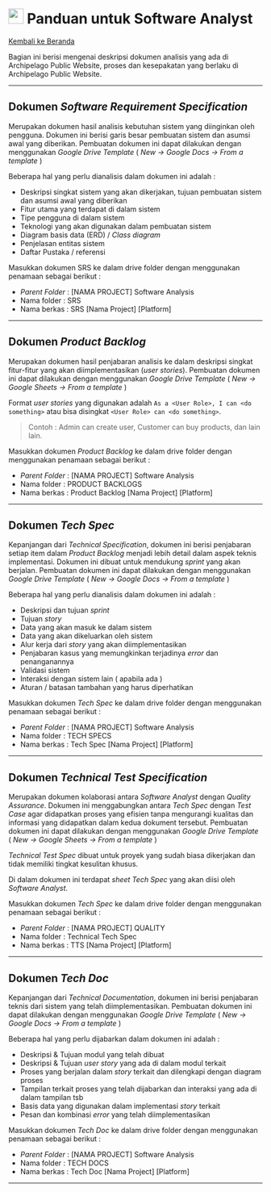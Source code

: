 # <img src="https://media.giphy.com/media/fYSnHlufseco8Fh93Z/giphy.gif" width="30"> Panduan untuk Software Analyst

[Kembali ke Beranda](README.md)

Bagian ini berisi mengenai deskripsi dokumen analisis yang ada di Archipelago Public Website, proses dan kesepakatan yang berlaku di Archipelago Public Website.

---

## Dokumen *Software Requirement Specification*

Merupakan dokumen hasil analisis kebutuhan sistem yang diinginkan oleh pengguna. Dokumen ini berisi garis besar pembuatan sistem dan asumsi awal yang diberikan. Pembuatan dokumen ini dapat dilakukan dengan menggunakan *Google Drive Template* ( *New -> Google Docs -> From a template* )

Beberapa hal yang perlu dianalisis dalam dokumen ini adalah :

- Deskripsi singkat sistem yang akan dikerjakan, tujuan pembuatan sistem dan asumsi awal yang diberikan
- Fitur utama yang terdapat di dalam sistem
- Tipe pengguna di dalam sistem
- Teknologi yang akan digunakan dalam pembuatan sistem
- Diagram basis data (ERD) / *Class diagram*
- Penjelasan entitas sistem
- Daftar Pustaka / referensi

Masukkan dokumen SRS ke dalam drive folder dengan menggunakan penamaan sebagai berikut :

- *Parent Folder* : [NAMA PROJECT] Software Analysis
- Nama folder : SRS
- Nama berkas : SRS [Nama Project] [Platform]

---

## Dokumen *Product Backlog*

Merupakan dokumen hasil penjabaran analisis ke dalam deskripsi singkat fitur-fitur yang akan diimplementasikan (*user stories*). Pembuatan dokumen ini dapat dilakukan dengan menggunakan *Google Drive Template* ( *New -> Google Sheets -> From a template* )

Format *user stories* yang digunakan adalah
`As a <User Role>, I can <do something>` atau bisa disingkat `<User Role> can <do something>`.
> Contoh : Admin can create user, Customer can buy products, dan lain lain.

Masukkan dokumen *Product Backlog* ke dalam drive folder dengan menggunakan penamaan sebagai berikut :

- *Parent Folder* : [NAMA PROJECT] Software Analysis
- Nama folder : PRODUCT BACKLOGS
- Nama berkas : Product Backlog [Nama Project] [Platform]

---

## Dokumen *Tech Spec*

Kepanjangan dari *Technical Specification*, dokumen ini berisi penjabaran setiap item dalam *Product Backlog* menjadi lebih detail dalam aspek teknis implementasi. Dokumen ini dibuat untuk mendukung *sprint* yang akan berjalan. Pembuatan dokumen ini dapat dilakukan dengan menggunakan *Google Drive Template* ( *New -> Google Docs -> From a template* )

Beberapa hal yang perlu dianalisis dalam dokumen ini adalah :

- Deskripsi dan tujuan *sprint*
- Tujuan *story*
- Data yang akan masuk ke dalam sistem
- Data yang akan dikeluarkan oleh sistem
- Alur kerja dari *story* yang akan diimplementasikan
- Penjabaran kasus yang memungkinkan terjadinya *error* dan penanganannya
- Validasi sistem
- Interaksi dengan sistem lain ( apabila ada )
- Aturan / batasan tambahan yang harus diperhatikan

Masukkan dokumen *Tech Spec* ke dalam drive folder dengan menggunakan penamaan sebagai berikut :

- *Parent Folder* : [NAMA PROJECT] Software Analysis
- Nama folder : TECH SPECS
- Nama berkas : Tech Spec [Nama Project] [Platform]

---

## Dokumen *Technical Test Specification*

Merupakan dokumen kolaborasi antara *Software Analyst* dengan *Quality Assurance*. Dokumen ini menggabungkan antara *Tech Spec* dengan *Test Case* agar didapatkan proses yang efisien tanpa mengurangi kualitas dan informasi yang didapatkan dalam kedua dokument tersebut. Pembuatan dokumen ini dapat dilakukan dengan menggunakan *Google Drive Template* ( *New -> Google Sheets -> From a template* )

*Technical Test Spec* dibuat untuk proyek yang sudah biasa dikerjakan dan tidak memiliki tingkat kesulitan khusus.

Di dalam dokumen ini terdapat *sheet Tech Spec* yang akan diisi oleh *Software Analyst*.

Masukkan dokumen *Tech Spec* ke dalam drive folder dengan menggunakan penamaan sebagai berikut :

- *Parent Folder* : [NAMA PROJECT] QUALITY
- Nama folder : Technical Tech Spec
- Nama berkas : TTS [Nama Project] [Platform]

---

## Dokumen *Tech Doc*

Kepanjangan dari *Technical Documentation*, dokumen ini berisi penjabaran teknis dari sistem yang telah diimplementasikan. Pembuatan dokumen ini dapat dilakukan dengan menggunakan *Google Drive Template* ( *New -> Google Docs -> From a template* )

Beberapa hal yang perlu dijabarkan dalam dokumen ini adalah :

- Deskripsi & Tujuan modul yang telah dibuat
- Deskripsi & Tujuan *user story* yang ada di dalam modul terkait
- Proses yang berjalan dalam *story* terkait dan dilengkapi dengan diagram proses
- Tampilan terkait proses yang telah dijabarkan dan interaksi yang ada di dalam tampilan tsb
- Basis data yang digunakan dalam implementasi *story* terkait
- Pesan dan kombinasi *error* yang telah diimplementasikan

Masukkan dokumen *Tech Doc* ke dalam drive folder dengan menggunakan penamaan sebagai berikut :

- *Parent Folder* : [NAMA PROJECT] Software Analysis
- Nama folder : TECH DOCS
- Nama berkas : Tech Doc [Nama Project] [Platform]

---
